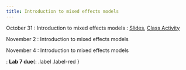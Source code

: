 ```yaml
---
title: Introduction to mixed effects models
---
```


October 31
: Introduction to mixed effects models
  : [Slides](https://sta214-f22.github.io/slides/lecture_25.pdf), [Class Activity](https://sta214-f22.github.io/class_activities/ca_lecture_25.html)

November 2
: Introduction to mixed effects models

November 4
: Introduction to mixed effects models

: **Lab 7 due**{: .label .label-red }


